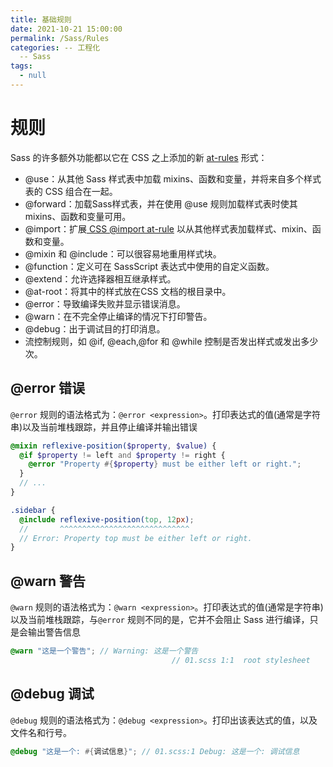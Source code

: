 ```yaml
---
title: 基础规则
date: 2021-10-21 15:00:00
permalink: /Sass/Rules
categories: -- 工程化
  -- Sass
tags:
  - null
---
```


# 规则

Sass 的许多额外功能都以它在 CSS 之上添加的新 [at-rules](https://developer.mozilla.org/en-US/docs/Web/CSS/At-rule) 形式：

* @use：从其他 Sass 样式表中加载 mixins、函数和变量，并将来自多个样式表的 CSS 组合在一起。
* @forward：加载Sass样式表，并在使用 @use 规则加载样式表时使其 mixins、函数和变量可用。
* @import：扩展[ CSS @import at-rule](https://developer.mozilla.org/zh-CN/docs/Web/CSS/@import) 以从其他样式表加载样式、mixin、函数和变量。
* @mixin 和 @include：可以很容易地重用样式块。
* @function：定义可在 SassScript 表达式中使用的自定义函数。
* @extend：允许选择器相互继承样式。
* @at-root：将其中的样式放在CSS 文档的根目录中。
* @error：导致编译失败并显示错误消息。
* @warn：在不完全停止编译的情况下打印警告。
* @debug：出于调试目的打印消息。
* 流控制规则，如 @if, @each,@for 和 @while 控制是否发出样式或发出多少次。

## @error 错误

`@error` 规则的语法格式为：`@error <expression>`。打印表达式的值(通常是字符串)以及当前堆栈跟踪，并且停止编译并输出错误

```scss
@mixin reflexive-position($property, $value) {
  @if $property != left and $property != right {
    @error "Property #{$property} must be either left or right.";
  }
  // ...
}

.sidebar {
  @include reflexive-position(top, 12px);
  //       ^^^^^^^^^^^^^^^^^^^^^^^^^^^^^
  // Error: Property top must be either left or right.
}
```

## @warn 警告

`@warn` 规则的语法格式为：`@warn <expression>`。打印表达式的值(通常是字符串)以及当前堆栈跟踪，与`@error` 规则不同的是，它并不会阻止 Sass 进行编译，只是会输出警告信息

```scss
@warn "这是一个警告"; // Warning: 这是一个警告
    								// 01.scss 1:1  root stylesheet
```

## @debug 调试

`@debug` 规则的语法格式为：`@debug <expression>`。打印出该表达式的值，以及文件名和行号。

```scss
@debug "这是一个: #{调试信息}"; // 01.scss:1 Debug: 这是一个: 调试信息
```











